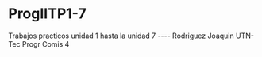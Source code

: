 # ProgIITP1-7
Trabajos practicos unidad 1 hasta la unidad 7 ---- Rodriguez Joaquin UTN- Tec Progr Comis 4
